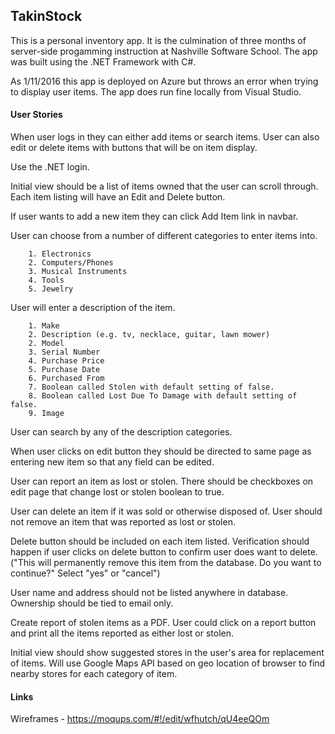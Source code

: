 ## TakinStock

This is a personal inventory app.  It is the culmination of three months of server-side progamming instruction at Nashville Software School.  The app was built using the .NET Framework with C#.

As 1/11/2016 this app is deployed on Azure but throws an error when trying to display user items.  The app does run fine locally from Visual Studio.

#### User Stories

When user logs in they can either add items or search items.  User can also edit or delete items with buttons that will be on item display.

Use the .NET login.

Initial view should be a list of items owned that the user can scroll through.  Each item listing will have an Edit and Delete button.

If user wants to add a new item they can click Add Item link in navbar.

User can choose from a number of different categories to enter items into.
````
	1. Electronics
	2. Computers/Phones
	3. Musical Instruments
	4. Tools
	5. Jewelry
````
	
User will enter a description of the item.
````
	1. Make
	2. Description (e.g. tv, necklace, guitar, lawn mower)
	2. Model
	3. Serial Number
	4. Purchase Price
	5. Purchase Date
	6. Purchased From
	7. Boolean called Stolen with default setting of false.
	8. Boolean called Lost Due To Damage with default setting of false.
	9. Image
````
	
User can search by any of the description categories.

When user clicks on edit button they should be directed to same page as entering new item so that any field can be edited.

User can report an item as lost or stolen.  There should be checkboxes on edit page that change lost or stolen boolean to true.

User can delete an item if it was sold or otherwise disposed of.  User should not remove an item that was reported as lost or stolen.

Delete button should be included on each item listed.  Verification should happen if user clicks on delete button to confirm user does want to delete. ("This will permanently remove this item from the database.  Do you want to continue?" Select "yes" or "cancel")

User name and address should not be listed anywhere in database.  Ownership should be tied to email only.

Create report of stolen items as a PDF.  User could click on a report button and print all the items reported as either lost or stolen.

Initial view should show suggested stores in the user's area for replacement of items.  Will use Google Maps API based on geo location of browser to find nearby stores for each category of item.

#### Links

Wireframes - https://moqups.com/#!/edit/wfhutch/qU4eeQOm

